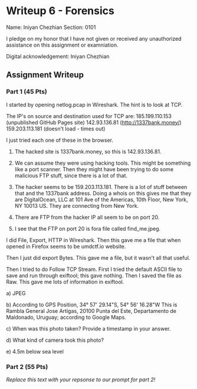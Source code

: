 # Writeup 6 - Forensics

Name: Iniyan Chezhian
Section: 0101

I pledge on my honor that I have not given or received any unauthorized assistance on this assignment or examniation.

Digital acknowledgement: Iniyan Chezhian

## Assignment Writeup

### Part 1 (45 Pts)

I started by opening netlog.pcap in Wireshark. The hint is to look at TCP.

The IP's on source and destination used for TCP are:
185.199.110.153 (unpublished GitHub Pages site)
142.93.136.81 (http://1337bank.money/)
159.203.113.181 (doesn't load - times out)

I just tried each one of these in the browser.

1. The hacked site is 1337bank.money, so this is 142.93.136.81.

2. We can assume they were using hacking tools. This might be something like a port scanner. Then they might have been trying to do some malicious FTP stuff, since there is a lot of that.

3. The hacker seems to be 159.203.113.181. There is a lot of stuff between that and the 1337bank address. Doing a whois on this gives me that they are DigitalOcean, LLC at 101 Ave of the Americas, 10th Floor, New York, NY 10013 US. They are connecting from New York.

4. There are FTP from the hacker IP all seem to be on port 20.

5. I see that the FTP on port 20 is fora file called find_me.jpeg.

I did File, Export, HTTP in Wireshark. Then this gave me a file that when opened in Firefox seems to be umdctf.io website.

Then I just did export Bytes. This gave me a file, but it wasn't all that useful.

Then I tried to do Follow TCP Stream. First I tried the default ASCII file to save and run through exiftool; this gave nothing. Then I saved the file as Raw. This gave me lots of information in exiftool.

a) JPEG

b) According to GPS Position, 
34° 57' 29.14"S, 54° 56' 16.28"W
This is Rambla General Jose Artigas, 20100 Punta del Este, Departamento de Maldonado, Uruguay; according to Google Maps.

c) When was this photo taken? Provide a timestamp in your answer.

d) What kind of camera took this photo?

e) 4.5m below sea level


### Part 2 (55 Pts)

*Replace this text with your repsonse to our prompt for part 2!*
